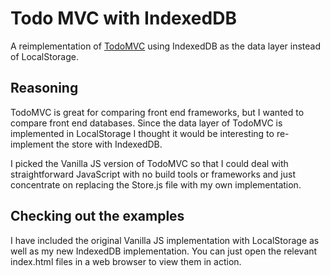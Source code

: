 # Todo MVC with IndexedDB

A reimplementation of [TodoMVC](http://todomvc.com/) using IndexedDB as the data layer instead of LocalStorage.

## Reasoning

TodoMVC is great for comparing front end frameworks, but I wanted to compare front end databases. Since the data layer of TodoMVC is implemented in LocalStorage I thought it would be interesting to re-implement the store with IndexedDB.

I picked the Vanilla JS version of TodoMVC so that I could deal with straightforward JavaScript with no build tools or frameworks and just concentrate on replacing the Store.js file with my own implementation.

## Checking out the examples

I have included the original Vanilla JS implementation with LocalStorage as well as my new IndexedDB implementation. You can just open the relevant index.html files in a web browser to view them in action.
